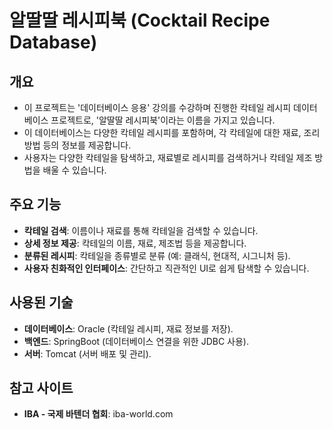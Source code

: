 # 알딸딸 레시피북 (Cocktail Recipe Database)

## 개요
- 이 프로젝트는 '데이터베이스 응용' 강의를 수강하며 진행한 칵테일 레시피 데이터베이스 프로젝트로, '알딸딸 레시피북'이라는 이름을 가지고 있습니다.
- 이 데이터베이스는 다양한 칵테일 레시피를 포함하며, 각 칵테일에 대한 재료, 조리 방법 등의 정보를 제공합니다.
- 사용자는 다양한 칵테일을 탐색하고, 재료별로 레시피를 검색하거나 칵테일 제조 방법을 배울 수 있습니다.

## 주요 기능
- **칵테일 검색**: 이름이나 재료를 통해 칵테일을 검색할 수 있습니다.
- **상세 정보 제공**: 칵테일의 이름, 재료, 제조법 등을 제공합니다.
- **분류된 레시피**: 칵테일을 종류별로 분류 (예: 클래식, 현대적, 시그니처 등).
- **사용자 친화적인 인터페이스**: 간단하고 직관적인 UI로 쉽게 탐색할 수 있습니다.

## 사용된 기술
- **데이터베이스**: Oracle (칵테일 레시피, 재료 정보를 저장).
- **백엔드**: SpringBoot (데이터베이스 연결을 위한 JDBC 사용).
- **서버**: Tomcat (서버 배포 및 관리).

## 참고 사이트
- **IBA - 국제 바텐더 협회**: iba-world.com
